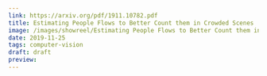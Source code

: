 ```yaml
---
link: https://arxiv.org/pdf/1911.10782.pdf
title: Estimating People Flows to Better Count them in Crowded Scenes
image: /images/showreel/Estimating People Flows to Better Count them in Crowded Scenes.jpg
date: 2019-11-25
tags: computer-vision
draft: draft
preview:
---
```



